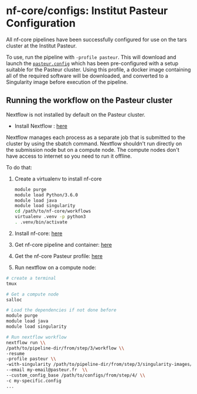 # nf-core/configs: Institut Pasteur Configuration

All nf-core pipelines have been successfully configured for use on the tars cluster at the Institut Pasteur.

To use, run the pipeline with `-profile pasteur`. This will download and launch the [`pasteur.config`](../conf/pasteur.config) which has been pre-configured with a setup suitable for the Pasteur cluster. Using this profile, a docker image containing all of the required software will be downloaded, and converted to a Singularity image before execution of the pipeline.

## Running the workflow on the Pasteur cluster

Nextflow is not installed by default on the Pasteur cluster.

- Install Nextflow : [here](https://www.nextflow.io/docs/latest/getstarted.html#)

Nextflow manages each process as a separate job that is submitted to the cluster by using the sbatch command. 
Nextflow shouldn't run directly on the submission node but on a compute node.
The compute nodes don't have access to internet so you need to run it offline. 

To do that:

1. Create a virtualenv to install nf-core

    ```bash
    module purge
    module load Python/3.6.0
    module load java
    module load singularity
    cd /path/to/nf-core/workflows
    virtualenv .venv -p python3
    . .venv/bin/activate
    ```

2. Install nf-core: [here](https://nf-co.re/tools#installation)
3. Get nf-core pipeline and container: [here](https://nf-co.re/tools#downloading-pipelines-for-offline-use)
4. Get the nf-core Pasteur profile: [here](https://github.com/nf-core/configs#offline-usage)
5. Run nextflow on a compute node:

```bash
# create a terminal
tmux

# Get a compute node
salloc

# Load the dependencies if not done before
module purge
module load java
module load singularity

# Run nextflow workflow
nextflow run \\
/path/to/pipeline-dir/from/step/3/workflow \\
-resume
-profile pasteur \\
-with-singularity /path/to/pipeline-dir/from/step/3/singularity-images/singularity.img \\
--email my-email@pasteur.fr  \\
--custom_config_base /path/to/configs/from/step/4/ \\
-c my-specific.config
...
```
